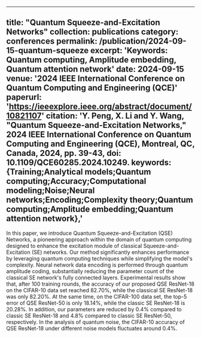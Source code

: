 
---
title: "Quantum Squeeze-and-Excitation Networks"
collection: publications
category: conferences
permalink: /publication/2024-09-15-quantum-squeeze
excerpt: 'Keywords: Quantum computing, Amplitude embedding, Quantum attention network'
date: 2024-09-15
venue: '2024 IEEE International Conference on Quantum Computing and Engineering (QCE)'
paperurl: 'https://ieeexplore.ieee.org/abstract/document/10821107'
citation: 'Y. Peng, X. Li and Y. Wang, "Quantum Squeeze-and-Excitation Networks," 2024 IEEE International Conference on Quantum Computing and Engineering (QCE), Montreal, QC, Canada, 2024, pp. 39-43, doi: 10.1109/QCE60285.2024.10249. keywords: {Training;Analytical models;Quantum computing;Accuracy;Computational modeling;Noise;Neural networks;Encoding;Complexity theory;Quantum computing;Amplitude embedding;Quantum attention network},'
---

In this paper, we introduce Quantum Squeeze-and-Excitation (QSE) Networks, a pioneering approach within the domain of quantum computing designed to enhance the excitation module of classical Squeeze-and-Excitation (SE) networks. Our method significantly enhances performance by leveraging quantum computing techniques while simplifying the model's complexity. Neural network data encoding is performed through quantum amplitude coding, substantially reducing the parameter count of the classical SE network's fully connected layers. Experimental results show that, after 100 training rounds, the accuracy of our proposed QSE ResNet-18 on the CIFAR-10 data set reached 82.70%, while the classical SE ResNet-18 was only 82.20%. At the same time, on the CIFAR-100 data set, the top-5 error of QSE ResNet-50 is only 18.14%, while the classic SE ResNet-18 is 20.28%. In addition, our parameters are reduced by 0.4% compared to classic SE ResNet-18 and 4.8% compared to classic SE ResNet-50, respectively. In the analysis of quantum noise, the CIFAR-10 accuracy of QSE ResNet-18 under different noise models fluctuates around 0.4%.
